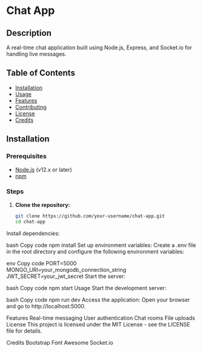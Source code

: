 # Chat App

## Description
A real-time chat application built using Node.js, Express, and Socket.io for handling live messages.

## Table of Contents
- [Installation](#installation)
- [Usage](#usage)
- [Features](#features)
- [Contributing](#contributing)
- [License](#license)
- [Credits](#credits)

## Installation

### Prerequisites
- [Node.js](https://nodejs.org/en/download/) (v12.x or later)
- [npm](https://www.npmjs.com/get-npm)

### Steps
1. **Clone the repository:**
   ```bash
   git clone https://github.com/your-username/chat-app.git
   cd chat-app
Install dependencies:

bash
Copy code
npm install
Set up environment variables:
Create a .env file in the root directory and configure the following environment variables:

env
Copy code
PORT=5000
MONGO_URI=your_mongodb_connection_string
JWT_SECRET=your_jwt_secret
Start the server:

bash
Copy code
npm start
Usage
Start the development server:

bash
Copy code
npm run dev
Access the application:
Open your browser and go to http://localhost:5000.

Features
Real-time messaging
User authentication
Chat rooms
File uploads
License
This project is licensed under the MIT License - see the LICENSE file for details.

Credits
Bootstrap
Font Awesome
Socket.io
